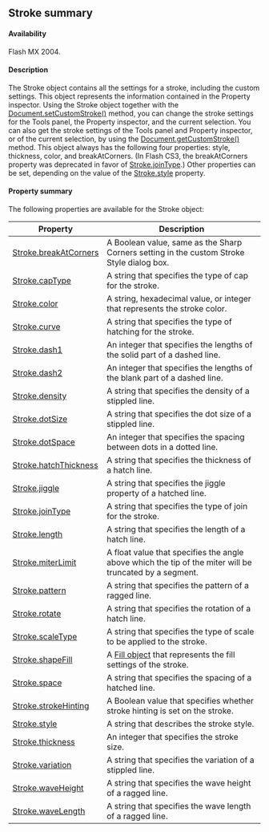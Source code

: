 ## Stroke summary

#### Availability

Flash MX 2004.

#### Description

The Stroke object contains all the settings for a stroke, including the custom settings. This object represents the information contained in the Property inspector. Using the Stroke object together with the [Document.setCustomStroke()](../Document_object/Document480.md) method, you can change the stroke settings for the Tools panel, the Property inspector, and the current selection. You can also get the stroke settings of the Tools panel and Property inspector, or of the current selection, by using the [Document.getCustomStroke()](../Document_object/Document75.md) method.
This object always has the following four properties: style, thickness, color, and breakAtCorners. (In Flash CS3, the breakAtCorners property was deprecated in favor of [Stroke.joinType](../Stroke_object/Stroke11.md).) Other properties can be set, depending on the value of the [Stroke.style](../Stroke_object/Stroke20.md) property.

#### Property summary

The following properties are available for the Stroke object:

| **Property** | **Description** |
| --- | --- |
| [Stroke.breakAtCorners](../Stroke_object/Stroke.md) | A Boolean value, same as the Sharp Corners setting in the custom Stroke Style dialog box. |
| [Stroke.capType](../Stroke_object/Stroke1.md) | A string that specifies the type of cap for the stroke. |
| [Stroke.color](../Stroke_object/Stroke2.md) | A string, hexadecimal value, or integer that represents the stroke color. |
| [Stroke.curve](../Stroke_object/Stroke3.md) | A string that specifies the type of hatching for the stroke. |
| [Stroke.dash1](../Stroke_object/Stroke4.md) | An integer that specifies the lengths of the solid part of a dashed line. |
| [Stroke.dash2](../Stroke_object/Stroke5.md) | An integer that specifies the lengths of the blank part of a dashed line. |
| [Stroke.density](../Stroke_object/Stroke6.md) | A string that specifies the density of a stippled line. |
| [Stroke.dotSize](../Stroke_object/Stroke7.md) | A string that specifies the dot size of a stippled line. |
| [Stroke.dotSpace](../Stroke_object/Stroke8.md) | An integer that specifies the spacing between dots in a dotted line. |
| [Stroke.hatchThickness](../Stroke_object/Stroke9.md) | A string that specifies the thickness of a hatch line. |
| [Stroke.jiggle](../Stroke_object/Stroke10.md) | A string that specifies the jiggle property of a hatched line. |
| [Stroke.joinType](../Stroke_object/Stroke11.md) | A string that specifies the type of join for the stroke. |
| [Stroke.length](../Stroke_object/Stroke12.md) | A string that specifies the length of a hatch line. |
| [Stroke.miterLimit](../Stroke_object/Stroke13.md) | A float value that specifies the angle above which the tip of the miter will be truncated by a segment. |
| [Stroke.pattern](../Stroke_object/Stroke14.md) | A string that specifies the pattern of a ragged line. |
| [Stroke.rotate](../Stroke_object/Stroke15.md) | A string that specifies the rotation of a hatch line. |
| [Stroke.scaleType](../Stroke_object/Stroke16.md) | A string that specifies the type of scale to be applied to the stroke. |
| [Stroke.shapeFill](../Stroke_object/Stroke17.md) | A [Fill object](../Fill_object/Fill_summary.md) that represents the fill settings of the stroke. |
| [Stroke.space](../Stroke_object/Stroke18.md) | A string that specifies the spacing of a hatched line. |
| [Stroke.strokeHinting](../Stroke_object/Stroke19.md) | A Boolean value that specifies whether stroke hinting is set on the stroke. |
| [Stroke.style](../Stroke_object/Stroke20.md) | A string that describes the stroke style. |
| [Stroke.thickness](../Stroke_object/Stroke21.md) | An integer that specifies the stroke size. |
| [Stroke.variation](../Stroke_object/Stroke22.md) | A string that specifies the variation of a stippled line. |
| [Stroke.waveHeight](../Stroke_object/Stroke23.md) | A string that specifies the wave height of a ragged line. |
| [Stroke.waveLength](../Stroke_object/Stroke24.md) | A string that specifies the wave length of a ragged line. |

